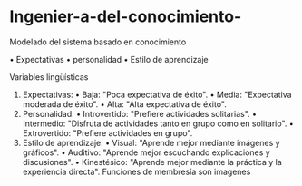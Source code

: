 # Ingenier-a-del-conocimiento-
Modelado del sistema basado en conocimiento 



•	Expectativas 
•	 personalidad 
•	Estilo de aprendizaje


Variables lingüísticas

1.	Expectativas:
•	Baja: "Poca expectativa de éxito".
•	Media: "Expectativa moderada de éxito".
•	Alta: "Alta expectativa de éxito".
2.	Personalidad:
•	Introvertido: "Prefiere actividades solitarias".
•	Intermedio: "Disfruta de actividades tanto en grupo como en solitario".
•	Extrovertido: "Prefiere actividades en grupo".
3.	Estilo de aprendizaje:
•	Visual: "Aprende mejor mediante imágenes y gráficos".
•	Auditivo: "Aprende mejor escuchando explicaciones y discusiones".
•	Kinestésico: "Aprende mejor mediante la práctica y la experiencia directa".
Funciones de membresía 
son imagenes 
